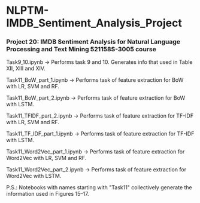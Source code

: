 # NLPTM-IMDB_Sentiment_Analysis_Project
### Project 20: IMDB Sentiment Analysis for Natural Language Processing and Text Mining 521158S-3005 course





Task9_10.ipynb -> Performs task 9 and 10. Generates info that used in Table XII, XIII and XIV.

Task11_BoW_part_1.ipynb -> Performs task of feature extraction for BoW with LR, SVM and RF. 

Task11_BoW_part_2.ipynb -> Performs task of feature extraction for BoW with LSTM.

Task11_TFIDF_part_2.ipynb  -> Performs task of feature extraction for TF-IDF with LR, SVM and RF.

Task11_TF_IDF_part_1.ipynb  -> Performs task of feature extraction for TF-IDF with LSTM.

Task11_Word2Vec_part_1.ipynb  -> Performs task of feature extraction for Word2Vec with LR, SVM and RF.

Task11_Word2Vec_part_2.ipynb  -> Performs task of feature extraction for Word2Vec with LSTM.

P.S.: Notebooks with names starting with "Task11" collectively generate the information used in Figures 15–17.
